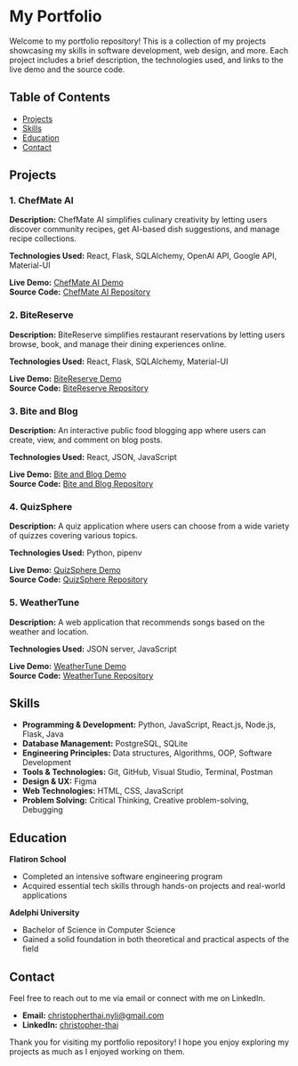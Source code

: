 # My Portfolio

Welcome to my portfolio repository! This is a collection of my projects showcasing my skills in software development, web design, and more. Each project includes a brief description, the technologies used, and links to the live demo and the source code.

## Table of Contents

- [Projects](#projects)
- [Skills](#skills)
- [Education](#education)
- [Contact](#contact)

## Projects

### 1. ChefMate AI

**Description:** ChefMate AI simplifies culinary creativity by letting users discover community recipes, get AI-based dish suggestions, and manage recipe collections.

**Technologies Used:** React, Flask, SQLAlchemy, OpenAI API, Google API, Material-UI

**Live Demo:** [ChefMate AI Demo](https://www.loom.com/share/c7efc0edbe1e4608a72ddc42704e2b0b?sid=b7aa1d80-343c-408b-9e6b-cc5ae3abd733)  
**Source Code:** [ChefMate AI Repository](https://github.com/christopherthai/chefmate-ai)

### 2. BiteReserve

**Description:** BiteReserve simplifies restaurant reservations by letting users browse, book, and manage their dining experiences online.

**Technologies Used:** React, Flask, SQLAlchemy, Material-UI

**Live Demo:** [BiteReserve Demo](https://www.loom.com/share/c6193b9425c44bdd88570f82be8c2544?sid=7347ff81-0f6c-4201-b349-a9202940ad83)  
**Source Code:** [BiteReserve Repository](https://github.com/christopherthai/bite-reserve)

### 3. Bite and Blog

**Description:** An interactive public food blogging app where users can create, view, and comment on blog posts.

**Technologies Used:** React, JSON, JavaScript

**Live Demo:** [Bite and Blog Demo](https://www.loom.com/share/05b7739feda44cfaae30379ae6d15c5d?sid=4422aff3-7dec-4e5f-9c9e-b0ecb0956b56)  
**Source Code:** [Bite and Blog Repository](https://github.com/christopherthai/bite-and-blog)

### 4. QuizSphere

**Description:** A quiz application where users can choose from a wide variety of quizzes covering various topics.

**Technologies Used:** Python, pipenv

**Live Demo:** [QuizSphere Demo](#)  
**Source Code:** [QuizSphere Repository](#)

### 5. WeatherTune

**Description:** A web application that recommends songs based on the weather and location.

**Technologies Used:** JSON server, JavaScript

**Live Demo:** [WeatherTune Demo](#)  
**Source Code:** [WeatherTune Repository](#)

## Skills

- **Programming & Development:** Python, JavaScript, React.js, Node.js, Flask, Java
- **Database Management:** PostgreSQL, SQLite
- **Engineering Principles:** Data structures, Algorithms, OOP, Software Development
- **Tools & Technologies:** Git, GitHub, Visual Studio, Terminal, Postman
- **Design & UX:** Figma
- **Web Technologies:** HTML, CSS, JavaScript
- **Problem Solving:** Critical Thinking, Creative problem-solving, Debugging

## Education

**Flatiron School**

- Completed an intensive software engineering program
- Acquired essential tech skills through hands-on projects and real-world applications

**Adelphi University**

- Bachelor of Science in Computer Science
- Gained a solid foundation in both theoretical and practical aspects of the field

## Contact

Feel free to reach out to me via email or connect with me on LinkedIn.

- **Email:** [christopherthai.nyli@gmail.com](mailto:christopherthai.nyli@gmail.com)
- **LinkedIn:** [christopher-thai](https://www.linkedin.com/in/christopher-thai/)

Thank you for visiting my portfolio repository! I hope you enjoy exploring my projects as much as I enjoyed working on them.
